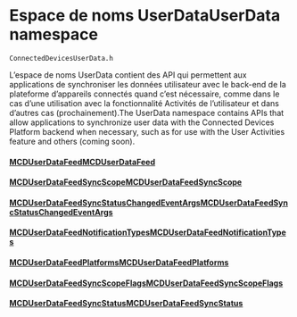 # <a name="userdata-namespace"></a><span data-ttu-id="59788-101">Espace de noms UserData</span><span class="sxs-lookup"><span data-stu-id="59788-101">UserData namespace</span></span>

```
ConnectedDevicesUserData.h
```

<span data-ttu-id="59788-102">L’espace de noms UserData contient des API qui permettent aux applications de synchroniser les données utilisateur avec le back-end de la plateforme d’appareils connectés quand c’est nécessaire, comme dans le cas d’une utilisation avec la fonctionnalité Activités de l’utilisateur et dans d’autres cas (prochainement).</span><span class="sxs-lookup"><span data-stu-id="59788-102">The UserData namespace contains APIs that allow applications to synchronize user data with the Connected Devices Platform backend when necessary, such as for use with the User Activities feature and others (coming soon).</span></span>

#### <a name="mcduserdatafeedmcduserdatafeedmd"></a>[<span data-ttu-id="59788-103">MCDUserDataFeed</span><span class="sxs-lookup"><span data-stu-id="59788-103">MCDUserDataFeed</span></span>](MCDUserDataFeed.md)
#### <a name="mcduserdatafeedsyncscopemcduserdatafeedsyncscopemd"></a>[<span data-ttu-id="59788-104">MCDUserDataFeedSyncScope</span><span class="sxs-lookup"><span data-stu-id="59788-104">MCDUserDataFeedSyncScope</span></span>](MCDUserDataFeedSyncScope.md)
#### <a name="mcduserdatafeedsyncstatuschangedeventargsmcduserdatafeedsyncstatuschangedeventargsmd"></a>[<span data-ttu-id="59788-105">MCDUserDataFeedSyncStatusChangedEventArgs</span><span class="sxs-lookup"><span data-stu-id="59788-105">MCDUserDataFeedSyncStatusChangedEventArgs</span></span>](MCDUserDataFeedSyncStatusChangedEventArgs.md)
#### <a name="mcduserdatafeednotificationtypesmcduserdatafeednotificationtypesmd"></a>[<span data-ttu-id="59788-106">MCDUserDataFeedNotificationTypes</span><span class="sxs-lookup"><span data-stu-id="59788-106">MCDUserDataFeedNotificationTypes</span></span>](MCDUserDataFeedNotificationTypes.md)
#### <a name="mcduserdatafeedplatformsmcduserdatafeedplatformsmd"></a>[<span data-ttu-id="59788-107">MCDUserDataFeedPlatforms</span><span class="sxs-lookup"><span data-stu-id="59788-107">MCDUserDataFeedPlatforms</span></span>](MCDUserDataFeedPlatforms.md)
#### <a name="mcduserdatafeedsyncscopeflagsmcduserdatafeedsyncscopeflagsmd"></a>[<span data-ttu-id="59788-108">MCDUserDataFeedSyncScopeFlags</span><span class="sxs-lookup"><span data-stu-id="59788-108">MCDUserDataFeedSyncScopeFlags</span></span>](MCDUserDataFeedSyncScopeFlags.md)
#### <a name="mcduserdatafeedsyncstatusmcduserdatafeedsyncstatusmd"></a>[<span data-ttu-id="59788-109">MCDUserDataFeedSyncStatus</span><span class="sxs-lookup"><span data-stu-id="59788-109">MCDUserDataFeedSyncStatus</span></span>](MCDUserDataFeedSyncStatus.md)
